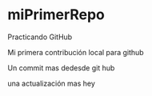 # miPrimerRepo

Practicando GitHub

Mi primera contribución local para github

Un commit mas dedesde git hub

una actualización mas
hey